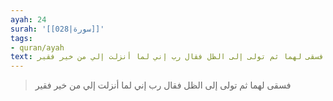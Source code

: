 ```yaml
---
ayah: 24
surah: '[[028|سورة]]'
tags:
- quran/ayah
text: فسقى لهما ثم تولى إلى الظل فقال رب إني لما أنزلت إلي من خير فقير
---
```

> فسقى لهما ثم تولى إلى الظل فقال رب إني لما أنزلت إلي من خير فقير
